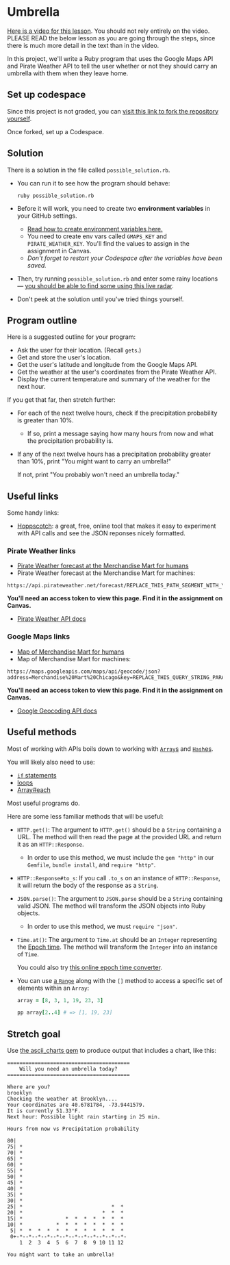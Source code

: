 # Umbrella

[Here is a video for this lesson](https://share.descript.com/view/7C8WxEg694l). You should not rely entirely on the video. PLEASE READ the below lesson as you are going through the steps, since there is much more detail in the text than in the video.

In this project, we'll write a Ruby program that uses the Google Maps API and Pirate Weather API to tell the user whether or not they should carry an umbrella with them when they leave home.

## Set up codespace

Since this project is not graded, you can [visit this link to fork the repository yourself](https://github.com/appdev-projects/umbrella/fork).

Once forked, set up a Codespace.

## Solution

There is a solution in the file called `possible_solution.rb`.

- You can run it to see how the program should behave:

    ```
    ruby possible_solution.rb
    ```
- Before it will work, you need to create two **environment variables** in your GitHub settings.
    - [Read how to create environment variables here.](https://learn.firstdraft.com/lessons/52-storing-credentials-securely)
    - You need to create env vars called `GMAPS_KEY` and `PIRATE_WEATHER_KEY`. You'll find the values to assign in the assignment in Canvas.
    - _Don't forget to restart your Codespace after the variables have been saved._
- Then, try running `possible_solution.rb` and enter some rainy locations — [you should be able to find some using this live radar](https://www.rainviewer.com/weather-radar-map-live.html).
- Don't peek at the solution until you've tried things yourself.

## Program outline

Here is a suggested outline for your program:

- Ask the user for their location. (Recall `gets`.)
- Get and store the user's location.
- Get the user's latitude and longitude from the Google Maps API.
- Get the weather at the user's coordinates from the Pirate Weather API.
- Display the current temperature and summary of the weather for the next hour.

If you get that far, then stretch further:

- For each of the next twelve hours, check if the precipitation probability is greater than 10%.
    - If so, print a message saying how many hours from now and what the precipitation probability is.
- If any of the next twelve hours has a precipitation probability greater than 10%, print "You might want to carry an umbrella!"

    If not, print "You probably won't need an umbrella today."

## Useful links

Some handy links:

 - [Hoppscotch](https://hoppscotch.io/): a great, free, online tool that makes it easy to experiment with API calls and see the JSON reponses nicely formatted.

### Pirate Weather links

 - [Pirate Weather forecast at the Merchandise Mart for humans](https://merrysky.net/forecast/merchandise%20mart/us)
 - Pirate Weather forecast at the Merchandise Mart for machines:
 
```
https://api.pirateweather.net/forecast/REPLACE_THIS_PATH_SEGMENT_WITH_YOUR_API_TOKEN/41.8887,-87.6355
```

  **You'll need an access token to view this page. Find it in the assignment on Canvas.**
 - [Pirate Weather API docs](https://docs.pirateweather.net/en/latest/Specification/)
 
### Google Maps links

 - [Map of Merchandise Mart for humans](https://goo.gl/maps/2mXdvBnHSGuMq98m6)
 - Map of Merchandise Mart for machines:

```
https://maps.googleapis.com/maps/api/geocode/json?address=Merchandise%20Mart%20Chicago&key=REPLACE_THIS_QUERY_STRING_PARAMETER_WITH_YOUR_API_TOKEN
```

  **You'll need an access token to view this page. Find it in the assignment on Canvas.**
 - [Google Geocoding API docs](https://developers.google.com/maps/documentation/geocoding/start)

## Useful methods

Most of working with APIs boils down to working with [`Array`s](https://learn.firstdraft.com/lessons/73-ruby-intro-array) and [`Hash`es](https://learn.firstdraft.com/lessons/77-ruby-intro-hash).

You will likely also need to use:

- [`if` statements](https://learn.firstdraft.com/lessons/74-ruby-intro-conditionals) 
- [loops](https://learn.firstdraft.com/lessons/75-ruby-intro-loops)
- [Array#each](https://learn.firstdraft.com/lessons/76-ruby-intro-each)

Most useful programs do.

Here are some less familiar methods that will be useful:

- `HTTP.get()`: The argument to `HTTP.get()` should be a `String` containing a URL. The method will then read the page at the provided URL and return it as an `HTTP::Response`.
    - In order to use this method, we must include the `gem "http"` in our `Gemfile`, `bundle install`, and `require "http"`.
- `HTTP::Response#to_s`: If you call `.to_s` on an instance of `HTTP::Response`, it will return the body of the response as a `String`.
- `JSON.parse()`: The argument to `JSON.parse` should be a `String` containing valid JSON. The method will transform the JSON objects into Ruby objects.
    - In order to use this method, we must `require "json"`.
- `Time.at()`: The argument to `Time.at` should be an `Integer` representing the [Epoch time](https://en.wikipedia.org/wiki/Unix_time). The method will transform the `Integer` into an instance of `Time`.

    You could also try [this online epoch time converter](https://www.epochconverter.com/).
- You can use [a `Range`](https://www.rubyguides.com/2016/06/ruby-ranges-how-do-they-work/) along with the `[]` method to access a specific set of elements within an `Array`:

    ```ruby
    array = [8, 3, 1, 19, 23, 3]

    pp array[2..4] # => [1, 19, 23]
    ```
    
## Stretch goal
  
Use [the ascii_charts gem](https://github.com/benlund/ascii_charts) to produce output that includes a chart, like this:
  
```
========================================
    Will you need an umbrella today?    
========================================

Where are you?
brooklyn
Checking the weather at Brooklyn....
Your coordinates are 40.6781784, -73.9441579.
It is currently 51.33°F.
Next hour: Possible light rain starting in 25 min.
 
Hours from now vs Precipitation probability
 
80|                                    
75| *                                  
70| *                                  
65| *                                  
60| *                                  
55| *                                  
50| *                                  
45| *                                  
40| *                                  
35| *                                  
30| *                                  
25| *                             *  * 
20| *                          *  *  * 
15| *              *  *  *  *  *  *  * 
10| *           *  *  *  *  *  *  *  * 
 5| *  *  *  *  *  *  *  *  *  *  *  * 
 0+-*--*--*--*--*--*--*--*--*--*--*--*-
    1  2  3  4  5  6  7  8  9 10 11 12 
 
You might want to take an umbrella!
```
